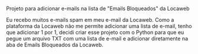 Projeto para adicionar e-mails na lista de "Emails Bloqueados" da Locaweb

Eu recebo muitos e-mails spam em meu e-mail da Locaweb.
Como a plataforma da Locaweb não me permite adicionar uma lista de e-mail, tenho que adicionar 1 por 1, decidi criar esse projeto com o Python para que eu pegue um arquivo TXT com uma lista de e-mail e adicionar diretamente na aba de Emails Bloqueados da Locaweb.